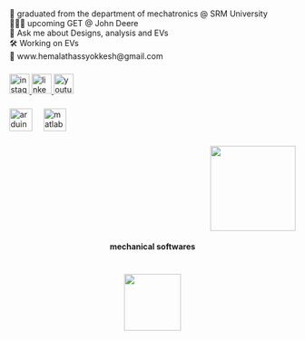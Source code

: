 <br clear="both">

<p align="left">📖 graduated from the department of mechatronics @ SRM University<br>👨🏻‍💻 upcoming GET @ John Deere<br>🦾 Ask me about Designs, analysis and EVs<br>🛠️ Working on EVs<br>📩 www.hemalathassyokkesh@gmail.com</p>

###

<div align="left">
  <a href="https://www.instagram.com/yokkesh_saravanan/" target="_blank">
    <img src="https://img.shields.io/static/v1?message=Instagram&logo=instagram&label=&color=E4405F&logoColor=white&labelColor=&style=for-the-badge" height="35" alt="instagram logo"  />
  </a>
  <a href="https://www.linkedin.com/in/yokkesh-saravanan-436b3a203" target="_blank">
    <img src="https://img.shields.io/static/v1?message=LinkedIn&logo=linkedin&label=&color=0077B5&logoColor=white&labelColor=&style=for-the-badge" height="35" alt="linkedin logo"  />
  </a>
  <a href="https://youtube.com/@yokky0283" target="_blank">
    <img src="https://img.shields.io/static/v1?message=Youtube&logo=youtube&label=&color=FF0000&logoColor=white&labelColor=&style=for-the-badge" height="35" alt="youtube logo"  />
  </a>
</div>

###

<div align="left">
  <img src="https://cdn.simpleicons.org/arduino/00979D" height="40" alt="arduino logo"  />
  <img width="12" />
  <img src="https://cdn.jsdelivr.net/gh/devicons/devicon/icons/matlab/matlab-original.svg" height="40" alt="matlab logo"  />
</div>

###

<img align="right" height="150" src="https://processing.compress-or-die.com/storage/public/user-image/pelm4sdl82u019knh7pp3217vf/0/Gifpro_out_b0dca74bd862febdc5b9d54c3cbbe73d.gif?1492852088"  />

###

<br clear="both">

<h4 align="center">mechanical softwares</h4>

###

<br clear="both">

<div align="center">
  <img height="100" src="https://processing.compress-or-die.com/storage/public/user-image/pelm4sdl82u019knh7pp3217vf/0/Gifpro_out_74f6320206fba17f03697721a299ebae.gif?1564573016"  />
</div>

###
